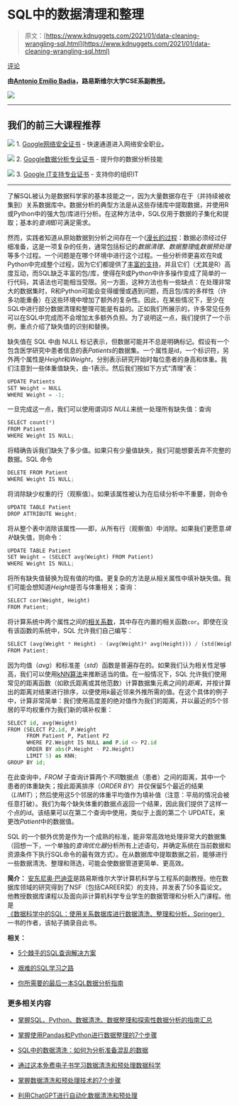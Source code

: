 # SQL中的数据清理和整理

> 原文：[https://www.kdnuggets.com/2021/01/data-cleaning-wrangling-sql.html](https://www.kdnuggets.com/2021/01/data-cleaning-wrangling-sql.html)

[评论](#comments)

**由[Antonio Emilio Badia](https://engineering.louisville.edu/faculty/antonio-e-badia/)，路易斯维尔大学CSE系副教授。**

![](../Images/7b90faf67d8c5a9b93c5838add6004a0.png)

* * *

## 我们的前三大课程推荐

![](../Images/0244c01ba9267c002ef39d4907e0b8fb.png) 1\. [Google网络安全证书](https://www.kdnuggets.com/google-cybersecurity) - 快速通道进入网络安全职业。

![](../Images/e225c49c3c91745821c8c0368bf04711.png) 2\. [Google数据分析专业证书](https://www.kdnuggets.com/google-data-analytics) - 提升你的数据分析技能

![](../Images/0244c01ba9267c002ef39d4907e0b8fb.png) 3\. [Google IT支持专业证书](https://www.kdnuggets.com/google-itsupport) - 支持你的组织IT

* * *

了解SQL被认为是数据科学家的基本技能之一，因为大量数据存在于（并持续被收集到）关系数据库中。数据分析的典型方法是从这些存储库中提取数据，并使用R或Python中的强大包/库进行分析。在这种方法中，SQL仅用于数据的子集化和提取；基本的*查询*即可满足需求。

然而，实践者知道从原始数据到分析之间存在一个([漫长的过程](https://hdsr.mitpress.mit.edu/pub/577rq08d/release/3)：数据必须经过仔细准备，这是一项复杂的任务，通常包括标记的*数据清理*、*数据整理*或*数据预处理*等多个过程。一个问题是在哪个环境中进行这个过程。一些分析师更喜欢在R或Python中完成整个过程，因为它们都提供了[丰富的支持](https://r4ds.had.co.nz/)，并且它们（尤其是R）高度互动，而SQL缺乏丰富的包/库，使得在R或Python中许多操作变成了简单的一行代码，其语法也可能相当受限。另一方面，这种方法也有一些缺点：在处理非常大的数据集时，R和Python可能会变得缓慢或遇到问题，而且包/库的多样性（许多功能重叠）在这些环境中增加了额外的复杂性。因此，在某些情况下，至少在SQL中进行部分数据清理和整理可能是有益的。正如我们所展示的，许多常见任务可以在SQL中完成而不会增加太多额外负担。为了说明这一点，我们提供了一个示例，重点介绍了缺失值的识别和替换。

缺失值在 SQL 中由 NULL 标记表示，但数据可能并不总是明确标记。假设有一个包含医学研究中患者信息的表*Patients*的数据集。一个属性是*i*d，一个标识符，另外两个属性是*Height*和*Weight*，分别表示研究开始时每位患者的身高和体重。我们注意到一些体重值缺失，由-1表示。然后我们按如下方式“清理”表：

```py
UPDATE Patients
SET Weight = NULL
WHERE Weight = -1;

```

一旦完成这一点，我们可以使用谓词*IS NULL*来统一处理所有缺失值：查询

```py
SELECT count(*)
FROM Patient
WHERE Weight IS NULL;

```

将精确告诉我们缺失了多少值。如果只有少量值缺失，我们可能想要丢弃不完整的数据。SQL 命令

```py
DELETE FROM Patient
WHERE Weight IS NULL;

```

将消除缺少权重的行（观察值）。如果该属性被认为在后续分析中不重要，则命令

```py
UPDATE TABLE Patient
DROP ATTRIBUTE Weight;

```

将从整个表中消除该属性——即，从所有行（观察值）中消除。如果我们更愿意*填补*缺失值，则命令：

```py
UPDATE TABLE Patient
SET Weight = (SELECT avg(Weight) FROM Patient)
WHERE Weight IS NULL;

```

将所有缺失值替换为现有值的均值。更复杂的方法是从相关属性中填补缺失值。我们可能会想知道*Height*是否与体重相关；查询：

```py
SELECT cor(Weight, Height)
FROM Patient;

```

将计算系统中两个属性之间的[相关系数](https://en.wikipedia.org/wiki/Correlation_and_dependence)，其中存在内置的相关函数`cor`。即使在没有该函数的系统中，SQL 允许我们自己编写：

```py
SELECT (avg(Weight * Height) - (avg(Weight)* avg(Height))) / (std(Weight) * std(Height))
FROM Patient;

```

因为均值（*avg*）和标准差（*std*）函数是普遍存在的。如果我们认为相关性足够高，我们可以使用[kNN算法](https://link.springer.com/book/10.1007/978-3-319-14142-8)来推断适当的值。在一般情况下，SQL 允许我们使用常见的距离函数（如欧氏距离或其他范数）计算数据集元素之间的*距离*，并按计算出的距离对结果进行排序，以便使用*k*最近邻来外推所需的值。在这个具体的例子中，计算非常简单：我们使用高度差的绝对值作为我们的距离，并以最近的5个邻居的平均权重作为我们新的填补权重：

```py
SELECT id, avg(Weight)
FROM (SELECT P2.id, P.Weight
      FROM Patient P, Patient P2
      WHERE P2.Weight IS NULL and P.id <> P2.id
      ORDER BY abs(P.Height - P2.Height)
      LIMIT 5) as KNN;
GROUP BY id; 

```

在此查询中，*FROM* 子查询计算两个*不同*数据点（患者）之间的距离，其中一个患者的体重缺失；按此距离排序（*ORDER BY*）并仅保留5个最近的结果（*LIMIT*）；然后使用这5个邻居的体重平均值作为填补值（注意：平局的情况会被任意打破）。我们为每个缺失体重的数据点返回一个结果，因此我们提供了这样一个点的*id*。该结果可以在第二个查询中使用，类似于上面的第二个 UPDATE，来更改*Patient*中的数据值。

SQL 的一个额外优势是作为一个成熟的标准，能非常高效地处理非常大的数据集（回想一下，一个单独的*查询优化器*分析所有上述语句，并确定系统在当前数据和资源条件下执行SQL命令的最有效方式）。在从数据库中提取数据之前，能够进行一些数据清洗、整理和筛选，可能会使数据管道更简单、更高效。

**简介：** [安东尼奥·巴迪亚](https://engineering.louisville.edu/faculty/antonio-e-badia)是路易斯维尔大学计算机科学与工程系的副教授。他在数据库领域的研究得到了NSF（包括CAREER奖）的支持，并发表了50多篇论文。他教授数据库课程以及面向非计算机科学专业学生的数据管理和分析入门课程。他是[《数据科学中的SQL：使用关系数据库进行数据清洗、整理和分析，Springer》](https://www.springer.com/gp/book/9783030575915)一书的作者，该帖子摘录自此书。

**相关：**

+   [5个棘手的SQL查询解决方案](https://www.kdnuggets.com/2020/11/5-tricky-sql-queries-solved.html)

+   [艰难的SQL学习之路](https://www.kdnuggets.com/2020/01/learning-sql-hard-way.html)

+   [你所需要的最后一本SQL数据分析指南](https://www.kdnuggets.com/2019/10/last-sql-guide-data-analysis-ever-need.html)

### 更多相关内容

+   [掌握SQL、Python、数据清洗、数据整理和探索性数据分析的指南汇总](https://www.kdnuggets.com/collection-of-guides-on-mastering-sql-python-data-cleaning-data-wrangling-and-exploratory-data-analysis)

+   [掌握使用Pandas和Python进行数据整理的7个步骤](https://www.kdnuggets.com/7-steps-to-mastering-data-wrangling-with-pandas-and-python)

+   [SQL中的数据清洗：如何为分析准备混乱的数据](https://www.kdnuggets.com/data-cleaning-in-sql-how-to-prepare-messy-data-for-analysis)

+   [通过这本免费电子书学习数据清洗和预处理数据科学](https://www.kdnuggets.com/2023/08/learn-data-cleaning-preprocessing-data-science-free-ebook.html)

+   [掌握数据清洗和预处理技术的7个步骤](https://www.kdnuggets.com/2023/08/7-steps-mastering-data-cleaning-preprocessing-techniques.html)

+   [利用ChatGPT进行自动化数据清洗和预处理](https://www.kdnuggets.com/2023/08/harnessing-chatgpt-automated-data-cleaning-preprocessing.html)
